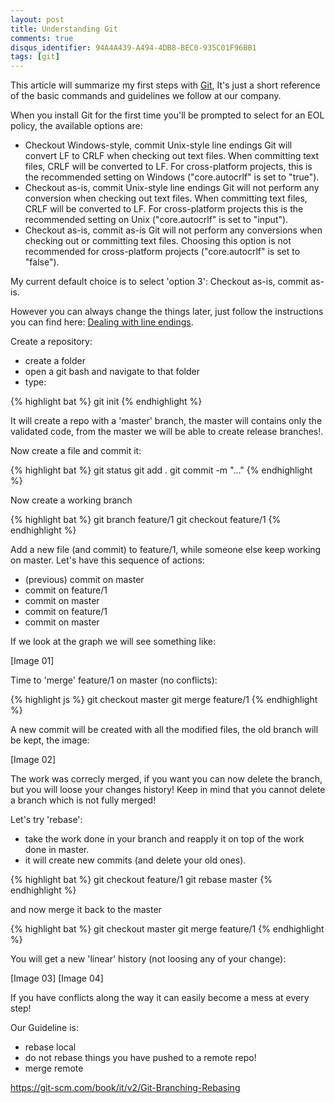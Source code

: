 ```yaml
---
layout: post
title: Understanding Git
comments: true
disqus_identifier: 94A4A439-A494-4DB8-BEC0-935C01F96BB1
tags: [git]
---
```


This article will summarize my first steps with [Git](https://git-scm.com),
It's just a short reference of the basic commands and guidelines we follow at our company.

When you install Git for the first time you'll be prompted to select for an EOL policy, the available options are:

- Checkout Windows-style, commit Unix-style line endings Git will convert LF to CRLF when checking out text files. When committing text files, CRLF will be converted to LF. For cross-platform projects, this is the recommended setting on Windows ("core.autocrlf" is set to "true").
- Checkout as-is, commit Unix-style line endings Git will not perform any conversion when checking out text files. When committing text files, CRLF will be converted to LF. For cross-platform projects this is the recommended setting on Unix ("core.autocrlf" is set to "input").
- Checkout as-is, commit as-is Git will not perform any conversions when checking out or committing text files. Choosing this option is not recommended for cross-platform projects ("core.autocrlf" is set to "false").

My current default choice is to select 'option 3': Checkout as-is, commit as-is. 

However you can always change the things later, just follow the instructions you can find here: [Dealing with line endings](https://help.github.com/articles/dealing-with-line-endings/).

Create a repository:

- create a folder
- open a git bash and navigate to that folder
- type:

{% highlight bat %}
git init
{% endhighlight %}

It will create a repo with a 'master' branch, the master will contains only the validated code, from the master we will be able to create release branches!.

Now create a file and commit it:

{% highlight bat %}
git status
git add .
git commit -m "..."
{% endhighlight %}

Now create a working branch

{% highlight bat %}
git branch feature/1
git checkout feature/1
{% endhighlight %}

Add a new file (and commit) to feature/1, while someone else keep working on master.
Let's have this sequence of actions:

- (previous) commit on master
- commit on feature/1
- commit on master
- commit on feature/1
- commit on master

If we look at the graph we will see something like:

[Image 01]

Time to 'merge' feature/1 on master (no conflicts):

{% highlight js %}
git checkout master
git merge feature/1
{% endhighlight %}

A new commit will be created with all the modified files, the old branch will be kept, the image:

[Image 02]

The work was correcly merged, if you want you can now delete the branch, but you will loose your changes history!
Keep in mind that you cannot delete a branch which is not fully merged!

Let's try 'rebase':

- take the work done in your branch and reapply it on top of the work done in master.
- it will create new commits (and delete your old ones).

{% highlight bat %}
git checkout feature/1
git rebase master
{% endhighlight %}

and now merge it back to the master

{% highlight bat %}
git checkout master
git merge feature/1
{% endhighlight %}

You will get a new 'linear' history (not loosing any of your change):

[Image 03]
[Image 04]

If you have conflicts along the way it can easily become a mess at every step!

Our Guideline is:
- rebase local
- do not rebase things you have pushed to a remote repo!
- merge remote

https://git-scm.com/book/it/v2/Git-Branching-Rebasing


